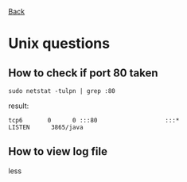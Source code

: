 [Back](../README.md)

# Unix questions

## How to check if port 80 taken

``sudo netstat -tulpn | grep :80``

result:

``tcp6       0      0 :::80                   :::*                    LISTEN      3865/java``


## How to view log file

less
